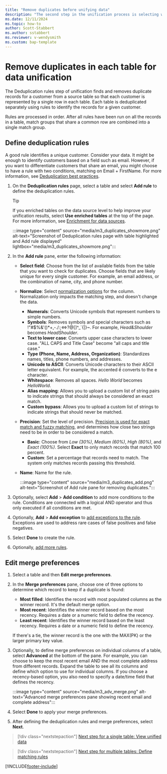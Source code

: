 ```yaml
---
title: "Remove duplicates before unifying data"
description: "The second step in the unification process is selecting which record to keep when duplicates are found."
ms.date: 12/11/2024
ms.topic: how-to
author: Scott-Stabbert
ms.author: sstabbert
ms.reviewer: v-wendysmith
ms.custom: bap-template
---
```


# Remove duplicates in each table for data unification

The Deduplication rules step of unification finds and removes duplicate records for a customer from a source table so that each customer is represented by a single row in each table. Each table is deduplicated separately using rules to identify the records for a given customer.

Rules are processed in order.  After all rules have been run on all the records in a table, match groups that share a common row are combined into a single match group.

## Define deduplication rules

A good rule identifies a unique customer. Consider your data. It might be enough to identify customers based on a field such as email. However, if you want to differentiate customers that share an email, you might choose to have a rule with two conditions, matching on Email + FirstName. For more information, see [Deduplication best practices](data-unification-best-practices.md#deduplication).

1. On the **Deduplication rules** page, select a table and select **Add rule** to define the deduplication rules.

   > [!TIP]
   > If you enriched tables on the data source level to help improve your unification results, select **Use enriched tables** at the top of the page. For more information, see [Enrichment for data sources](data-sources-enrichment.md).

   :::image type="content" source="media/m3_duplicates_showmore.png" alt-text="Screenshot of Deduplication rules page with table highlighted and Add rule displayed"  lightbox="media/m3_duplicates_showmore.png":::

1. In the **Add rule** pane, enter the following information:
   - **Select field**: Choose from the list of available fields from the table that you want to check for duplicates. Choose fields that are likely unique for every single customer. For example, an email address, or the combination of name, city, and phone number.

   - **Normalize**: Select [normalization options](data-unification-best-practices.md#normalization) for the column. Normalization only impacts the matching step, and doesn't change the data.
      - **Numerals**: Converts Unicode symbols that represent numbers to simple numbers.
      - **Symbols**: Removes symbols and special characters such as !"#$%&'()*+,-./:;<=>?@[\]^_`{|}~. For example, *Head&Shoulder* becomes *HeadShoulder*.
      - **Text to lower case**: Converts upper case characters to lower case. "ALL CAPS and Title Case" become "all caps and title case."
      - **Type (Phone, Name, Address, Organization)**: Standardizes names, titles, phone numbers, and addresses.
      - **Unicode to ASCII**: Converts Unicode characters to their ASCII letter equivalent. For example, the accented ề converts to the e character.
      - **Whitespace**: Removes all spaces. *Hello   World* becomes *HelloWorld*.
      - **Alias mapping**: Allows you to upload a custom list of string pairs to indicate strings that should always be considered an exact match.
      - **Custom bypass**: Allows you to upload a custom list of strings to indicate strings that should never be matched.

   - **Precision**: Set the level of precision. [Precision is used for exact match and fuzzy matching](data-unification-best-practices.md), and determines how close two strings need to be in order to be considered a match.
      - **Basic**: Choose from *Low (30%)*, *Medium (60%)*, *High (80%)*, and *Exact (100%)*. Select **Exact** to only match records that match 100 percent.
      - **Custom**: Set a percentage that records need to match. The system only matches records passing this threshold.
   - **Name**: Name for the rule.

      :::image type="content" source="media/m3_duplicates_add.png" alt-text="Screenshot of Add rule pane for removing duplicates.":::

1. Optionally, select **Add** > **Add condition** to add more conditions to the rule. Conditions are connected with a logical AND operator and thus only executed if all conditions are met.

1. Optionally, **Add** > **Add exception** to [add exceptions to the rule](data-unification-match-tables.md#add-exceptions-to-a-rule). Exceptions are used to address rare cases of false positives and false negatives.

1. Select **Done** to create the rule.

1. Optionally, [add more rules](#define-deduplication-rules).

## Edit merge preferences

1. Select a table and then **Edit merge preferences**.

1. In the **Merge preferences** pane, choose one of three options to determine which record to keep if a duplicate is found:
   - **Most filled**: Identifies the record with most populated columns as the winner record. It's the default merge option.
   - **Most recent**: Identifies the winner record based on the most recency. Requires a date or a numeric field to define the recency.
   - **Least recent**: Identifies the winner record based on the least recency. Requires a date or a numeric field to define the recency.

   If there's a tie, the winner record is the one with the MAX(PK) or the larger primary key value.

1. Optionally, to define merge preferences on individual columns of a table, select **Advanced** at the bottom of the pane. For example, you can choose to keep the most recent email AND the most complete address from different records. Expand the table to see all its columns and define which option to use for individual columns. If you choose a recency-based option, you also need to specify a date/time field that defines the recency.

   :::image type="content" source="media/m3_adv_merge.png" alt-text="Advanced merge preferences pane showing recent email and complete address":::

1. Select **Done** to apply your merge preferences.

1. After defining the deduplication rules and merge preferences, select **Next**.
  
> [!div class="nextstepaction"]
> [Next step for a single table: View unified data](data-unification-merge-tables.md)

> [!div class="nextstepaction"]
> [Next step for multiple tables: Define matching rules](data-unification-match-tables.md)

[!INCLUDE[footer-include](includes/footer-banner.md)]
